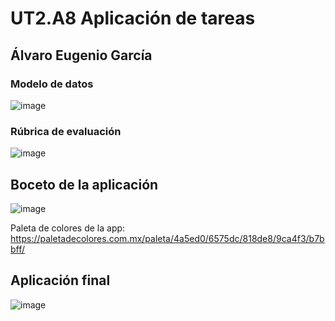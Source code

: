 # UT2.A8 Aplicación de tareas

## Álvaro Eugenio García

### Modelo de datos
![image](https://github.com/user-attachments/assets/60f86d44-7b0d-4d82-99e5-13ff7deb237d)

### Rúbrica de evaluación
![image](https://github.com/user-attachments/assets/38c4de7f-e4bb-4a70-8a15-c731eefff91f)

## Boceto de la aplicación
![image](https://github.com/user-attachments/assets/e53b032c-5bb1-4c76-9f1b-7f5c49f6c7f5)

Paleta de colores de la app: https://paletadecolores.com.mx/paleta/4a5ed0/6575dc/818de8/9ca4f3/b7bbff/

## Aplicación final
![image](https://github.com/user-attachments/assets/6b47ba37-652f-49b7-90da-9901289107be)


